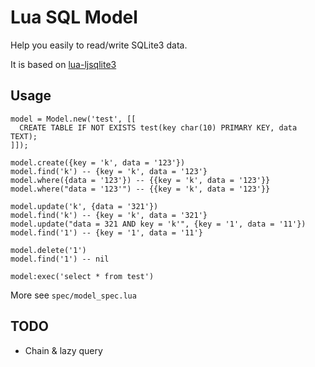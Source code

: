 Lua SQL Model
=============

Help you easily to read/write SQLite3 data.

It is based on [lua-ljsqlite3](https://github.com/stepelu/lua-ljsqlite3)


## Usage

```
model = Model.new('test', [[
  CREATE TABLE IF NOT EXISTS test(key char(10) PRIMARY KEY, data TEXT);
]]);

model.create({key = 'k', data = '123'})
model.find('k') -- {key = 'k', data = '123'}
model.where({data = '123'}) -- {{key = 'k', data = '123'}}
model.where("data = '123'") -- {{key = 'k', data = '123'}}

model.update('k', {data = '321'}) 
model.find('k') -- {key = 'k', data = '321'}
model.update("data = 321 AND key = 'k'", {key = '1', data = '11'}) 
model.find('1') -- {key = '1', data = '11'}

model.delete('1')
model.find('1') -- nil

model:exec('select * from test')
```

More see `spec/model_spec.lua`


## TODO

* Chain & lazy query

